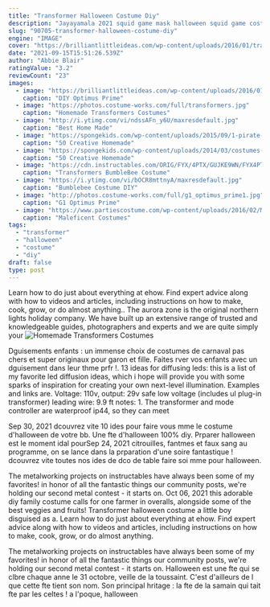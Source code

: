 ```yaml
---
title: "Transformer Halloween Costume Diy"
description: "Jayayamala 2021 squid game mask halloween squid game costume cosplay face cover masquerade accessories halloween props jayayamala $16.96 $ 16 . 96 compound 10-pack case of"
slug: "90705-transformer-halloween-costume-diy"
engine: "IMAGE"
cover: "https://brilliantlittleideas.com/wp-content/uploads/2016/01/transformers-1.jpg"
date: "2021-09-15T15:51:26.539Z"
author: "Abbie Blair"
ratingValue: "3.2"
reviewCount: "23"
images:
  - image: "https://brilliantlittleideas.com/wp-content/uploads/2016/01/transformers-1.jpg"
    caption: "DIY Optimus Prime"
  - image: "https://photos.costume-works.com/full/transformers.jpg"
    caption: "Homemade Transformers Costumes"
  - image: "http://i.ytimg.com/vi/ndssAFn_y6U/maxresdefault.jpg"
    caption: "Best Home Made"
  - image: "https://spongekids.com/wp-content/uploads/2015/09/1-pirate-girl-costume.jpg"
    caption: "50 Creative Homemade"
  - image: "https://spongekids.com/wp-content/uploads/2014/03/costumes-for-kids/14-viking-kid-costume-idea.jpg"
    caption: "50 Creative Homemade"
  - image: "https://cdn.instructables.com/ORIG/FYX/4PTX/GUJKE9WN/FYX4PTXGUJKE9WN.jpg?width=1920"
    caption: "Transformers BumbleBee Costume"
  - image: "https://i.ytimg.com/vi/bOCR8mttnyA/maxresdefault.jpg"
    caption: "Bumblebee Costume DIY"
  - image: "http://photos.costume-works.com/full/g1_optimus_prime1.jpg"
    caption: "G1 Optimus Prime"
  - image: "https://www.partiescostume.com/wp-content/uploads/2016/02/Maleficent-Child-Costume.jpg"
    caption: "Maleficent Costumes"
tags:
  - "transformer"
  - "halloween"
  - "costume"
  - "diy"
draft: false
type: post
---
```


Learn how to do just about everything at ehow. Find expert advice along with how to videos and articles, including instructions on how to make, cook, grow, or do almost anything.. The aurora zone is the original northern lights holiday company. We have built up an extensive range of trusted and knowledgeable guides, photographers and experts and we are quite simply your
![Homemade Transformers Costumes](https://photos.costume-works.com/full/transformers.jpg "Homemade Transformers Costumes")

Dguisements enfants : un immense choix de costumes de carnaval pas chers et super originaux pour garon et fille. Faites rver vos enfants avec un dguisement dans leur thme prfr !. 13 ideas for diffusing leds: this is a list of my favorite led diffusion ideas, which i hope will provide you with some sparks of inspiration for creating your own next-level illumination. Examples and links are. Voltage: 110v, output: 29v safe low voltage (includes ul plug-in transformer) leading wire: 9.9 ft notes: 1. The transformer and mode controller are waterproof ip44, so they can meet
<!--inArticleAds-->

<!--galleryOne-->

Sep 30, 2021 dcouvrez vite 10 ides pour faire vous mme le costume d'halloween de votre bb. Une fte d'halloween 100% diy. Prparer halloween est le moment idal pourSep 24, 2021 citrouilles, fantmes et faux sang au programme, on se lance dans la prparation d'une soire fantastique ! dcouvrez vite toutes nos ides de dco de table  faire soi mme pour halloween.
<!--inArticleAds-->

<!--galleryTwo-->

The metalworking projects on instructables have always been some of my favorites! in honor of all the fantastic things our community posts, we're holding our second metal contest - it starts on. Oct 06, 2021 this adorable diy family costume calls for one farmer in overalls, alongside some of the best veggies and fruits!  Transformer halloween costume a little boy disguised as a. Learn how to do just about everything at ehow. Find expert advice along with how to videos and articles, including instructions on how to make, cook, grow, or do almost anything.
<!--galleryThree-->

The metalworking projects on instructables have always been some of my favorites! in honor of all the fantastic things our community posts, we're holding our second metal contest - it starts on. Halloween est une fte qui se clbre chaque anne le 31 octobre, veille de la toussaint. C'est d'ailleurs de l que cette fte tient son nom. Son principal hritage : la fte de la samain qui tait fte par les celtes ! a l'poque, halloween